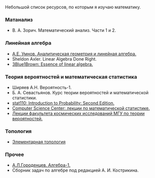 Небольшой список ресурсов, по которым я изучаю математику.

### Матанализ
- В. А. Зорич. Математический анализ. Части 1 и 2.

### Линейная алгебра
- <a target="_blank" href="http://www.umnov.ru/">А.Е. Умнов. Аналитическая геометрия и линейная алгебра.</a>
- Sheldon Axler. Linear Algebra Done Right.
- <a target="_blank" href="https://www.youtube.com/watch?v=fNk_zzaMoSs&list=PLZHQObOWTQDPD3MizzM2xVFitgF8hE_ab">3Blue1Brown: Essence of linear algebra.</a>

### Теория вероятностей и математическая статистика
- Ширяев А.Н. Вероятность-1.
- Б. А. Севастьянов. Курс теории вероятностей и математической статистики.
- <a target="_blank" href="https://projects.iq.harvard.edu/stat110/home">stat110: Introduction to Probability: Second Edition.</a>
- <a target="_blank" href="https://www.youtube.com/watch?v=l3k0YcONPxg&list=PLlb7e2G7aSpRIiB5S5ld-3nxxVAH5cyAc">Computer Science Center: лекции по математической статистике.</a>
- <a target="_blank" href="https://cosmos.msu.ru/sites/default/files/inline-files/%D0%9B%D0%B5%D0%BA%D1%86%D0%B8%D0%B8%20%D1%82%D0%B5%D0%BE%D1%80%D0%B8%D1%8F%20%D0%B2%D0%B5%D1%80%D0%BE%D1%8F%D1%82%D0%BD%D0%BE%D1%81%D1%82%D0%B5%D0%B9%202019.pdf">Лекции факультета космических исследований МГУ по теории вероятностей.</a>

### Топология
- <a target="_blank" href="http://www.pdmi.ras.ru/~olegviro/topoman/rus-book.pdf">Элементарная топология</a>

### Прочее
- <a target="_blank" href="http://gorod.bogomolov-lab.ru/ps/stud/geom_ru/2122/list.html">А.Л.Городенцев. Алгебра-1.</a>
- Сборник задач по алгебре под редакцией А. И. Кострикина.
